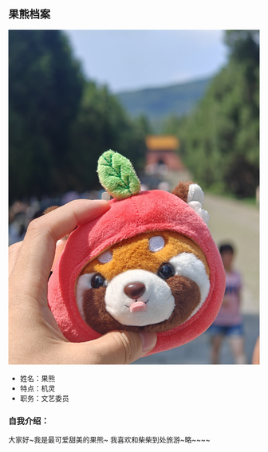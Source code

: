 ## 果熊档案

![](photos\guoxiong.jpg)

- 姓名：果熊
- 特点：机灵
- 职务：文艺委员

### 自我介绍：
大家好~我是最可爱甜美的果熊~
我喜欢和柴柴到处旅游~略~~~~

[def]: photos/guoixong.jpg